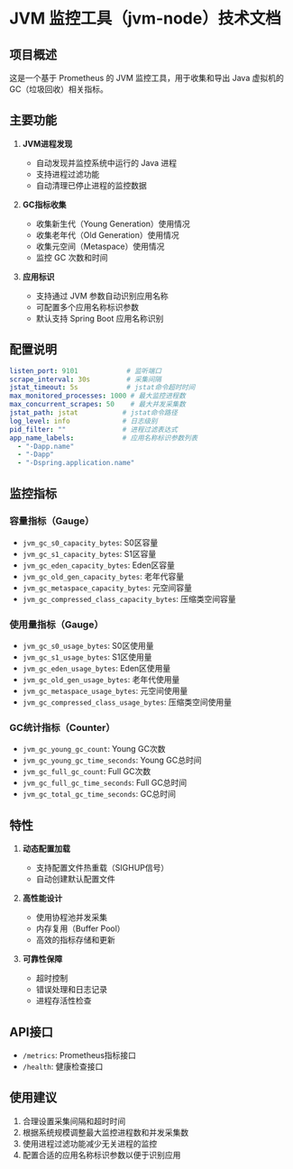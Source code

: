 # JVM 监控工具（jvm-node）技术文档

## 项目概述
这是一个基于 Prometheus 的 JVM 监控工具，用于收集和导出 Java 虚拟机的 GC（垃圾回收）相关指标。

## 主要功能
1. **JVM进程发现**
   - 自动发现并监控系统中运行的 Java 进程
   - 支持进程过滤功能
   - 自动清理已停止进程的监控数据

2. **GC指标收集**
   - 收集新生代（Young Generation）使用情况
   - 收集老年代（Old Generation）使用情况
   - 收集元空间（Metaspace）使用情况
   - 监控 GC 次数和时间

3. **应用标识**
   - 支持通过 JVM 参数自动识别应用名称
   - 可配置多个应用名称标识参数
   - 默认支持 Spring Boot 应用名称识别

## 配置说明
```yaml
listen_port: 9101            # 监听端口
scrape_interval: 30s         # 采集间隔
jstat_timeout: 5s            # jstat命令超时时间
max_monitored_processes: 1000 # 最大监控进程数
max_concurrent_scrapes: 50    # 最大并发采集数
jstat_path: jstat           # jstat命令路径
log_level: info             # 日志级别
pid_filter: ""              # 进程过滤表达式
app_name_labels:            # 应用名称标识参数列表
  - "-Dapp.name"
  - "-Dapp"
  - "-Dspring.application.name"
```

## 监控指标
### 容量指标（Gauge）
- `jvm_gc_s0_capacity_bytes`: S0区容量
- `jvm_gc_s1_capacity_bytes`: S1区容量
- `jvm_gc_eden_capacity_bytes`: Eden区容量
- `jvm_gc_old_gen_capacity_bytes`: 老年代容量
- `jvm_gc_metaspace_capacity_bytes`: 元空间容量
- `jvm_gc_compressed_class_capacity_bytes`: 压缩类空间容量

### 使用量指标（Gauge）
- `jvm_gc_s0_usage_bytes`: S0区使用量
- `jvm_gc_s1_usage_bytes`: S1区使用量
- `jvm_gc_eden_usage_bytes`: Eden区使用量
- `jvm_gc_old_gen_usage_bytes`: 老年代使用量
- `jvm_gc_metaspace_usage_bytes`: 元空间使用量
- `jvm_gc_compressed_class_usage_bytes`: 压缩类空间使用量

### GC统计指标（Counter）
- `jvm_gc_young_gc_count`: Young GC次数
- `jvm_gc_young_gc_time_seconds`: Young GC总时间
- `jvm_gc_full_gc_count`: Full GC次数
- `jvm_gc_full_gc_time_seconds`: Full GC总时间
- `jvm_gc_total_gc_time_seconds`: GC总时间

## 特性
1. **动态配置加载**
   - 支持配置文件热重载（SIGHUP信号）
   - 自动创建默认配置文件

2. **高性能设计**
   - 使用协程池并发采集
   - 内存复用（Buffer Pool）
   - 高效的指标存储和更新

3. **可靠性保障**
   - 超时控制
   - 错误处理和日志记录
   - 进程存活性检查

## API接口
- `/metrics`: Prometheus指标接口
- `/health`: 健康检查接口

## 使用建议
1. 合理设置采集间隔和超时时间
2. 根据系统规模调整最大监控进程数和并发采集数
3. 使用进程过滤功能减少无关进程的监控
4. 配置合适的应用名称标识参数以便于识别应用
